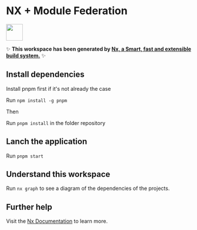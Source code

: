 # NX + Module Federation

<a href="https://nx.dev" target="_blank" rel="noreferrer"><img src="https://raw.githubusercontent.com/nrwl/nx/master/images/nx-logo.png" width="45"></a>

✨ **This workspace has been generated by [Nx, a Smart, fast and extensible build system.](https://nx.dev)** ✨

## Install dependencies

Install pnpm first if it's not already the case

Run `npm install -g pnpm`

Then

Run `pnpm install` in the folder repository

## Lanch the application

Run `pnpm start`

## Understand this workspace

Run `nx graph` to see a diagram of the dependencies of the projects.


## Further help

Visit the [Nx Documentation](https://nx.dev) to learn more.
